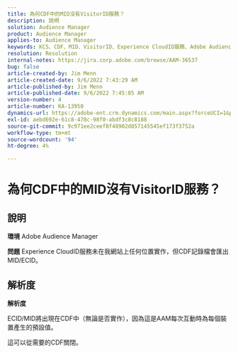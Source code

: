 ```yaml
---
title: 為何CDF中的MID沒有VisitorID服務？
description: 說明
solution: Audience Manager
product: Audience Manager
applies-to: Audience Manager
keywords: KCS、CDF、MID、VisitorID、Experience CloudID服務、Adobe Audience Manager、AAM
resolution: Resolution
internal-notes: https://jira.corp.adobe.com/browse/AAM-36537
bug: false
article-created-by: Jim Menn
article-created-date: 9/6/2022 7:43:29 AM
article-published-by: Jim Menn
article-published-date: 9/6/2022 7:45:05 AM
version-number: 4
article-number: KA-13950
dynamics-url: https://adobe-ent.crm.dynamics.com/main.aspx?forceUCI=1&pagetype=entityrecord&etn=knowledgearticle&id=efa85997-b72d-ed11-9db1-0022480866ad
exl-id: aebd692e-61c8-478c-98f0-abdf3c8c8188
source-git-commit: 9c971ee2ceef8f48902d857145545ef173f3752a
workflow-type: tm+mt
source-wordcount: '94'
ht-degree: 4%

---
```


# 為何CDF中的MID沒有VisitorID服務？

## 說明


<b>環境</b>
Adobe Audience Manager

<b>問題</b>
Experience CloudID服務未在我網站上任何位置實作，但CDF記錄檔會匯出MID/ECID。


## 解析度


<b>解析度</b>

ECID/MID將出現在CDF中（無論是否實作），因為這是AAM每次互動時為每個裝置產生的預設值。

這可以從需要的CDF關閉。
